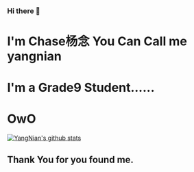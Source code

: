 ### Hi there 👋
# I'm Chase杨念 You Can Call me yangnian
# I'm a Grade9 Student......
# OwO
[![YangNian's github stats](https://github-readme-stats.vercel.app/api?username=Little-Yangnian)](https://github.com/Little-YangNian/github-readme-stats)  
## Thank You for you found me.


<!--
**Little-YangNian/Little-YangNian** is a ✨ _special_ ✨ repository because its `README.md` (this file) appears on your GitHub profile.

Here are some ideas to get you started:

- 🔭 I’m currently working on ...
- 🌱 I’m currently learning ...
- 👯 I’m looking to collaborate on ...
- 🤔 I’m looking for help with ...
- 💬 Ask me about ...
- 📫 How to reach me: ...
- 😄 Pronouns: ...
- ⚡ Fun fact: ...
-->
